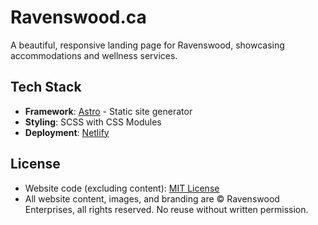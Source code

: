 # Ravenswood.ca

A beautiful, responsive landing page for Ravenswood, showcasing accommodations
and wellness services.

## Tech Stack

- **Framework**: [Astro](https://astro.build/) - Static site generator
- **Styling**: SCSS with CSS Modules
- **Deployment**: [Netlify](https://app.netlify.com)

## License

- Website code (excluding content): [MIT License](LICENSE-CODE)
- All website content, images, and branding are © Ravenswood Enterprises, all
  rights reserved. No reuse without written permission.
